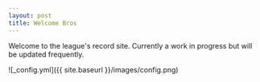 ```yaml
---
layout: post
title: Welcome Bros
---
```


Welcome to the league's record site. Currently a work in progress but will be updated frequently. 

![_config.yml]({{ site.baseurl }}/images/config.png)


